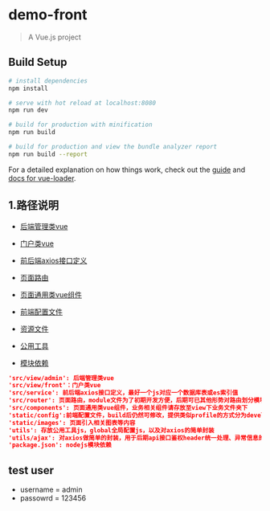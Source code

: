 # demo-front

> A Vue.js project

## Build Setup

``` bash
# install dependencies
npm install

# serve with hot reload at localhost:8080
npm run dev

# build for production with minification
npm run build

# build for production and view the bundle analyzer report
npm run build --report
```

For a detailed explanation on how things work, check out the [guide](http://vuejs-templates.github.io/webpack/) and [docs for vue-loader](http://vuejs.github.io/vue-loader).


## 1.路径说明


- [后端管理类vue](src/view/admin)

- [门户类vue](src/view/front)

- [前后端axios接口定义](src/service)

- [页面路由](src/router/index.js)

- [页面通用类vue组件](src/components)

- [前端配置文件](static/config)

- [资源文件](static/images)

- [公用工具](utils)

- [模块依赖](package.json)


```json
'src/view/admin': 后端管理类vue
'src/view/front'：门户类vue
'src/service': 前后端axios接口定义，最好一个js对应一个数据库表或es索引值
'src/router': 页面路由，module文件为了初期开发方便，后期可已其他形势对路由划分模块
'src/components': 页面通用类vue组件，业务相关组件请存放至view下业务文件夹下
'static/config':前端配置文件，build后仍然可修改，提供类似profile的方式分为development与production两个环境配置文件
'static/images': 页面引入相关图表等内容
'utils': 存放公用工具js，global全局配置js，以及对axios的简单封装
'utils/ajax': 对axios做简单的封装，用于后期api接口鉴权header统一处理、异常信息的统一处理
'package.json': nodejs模块依赖

```

## test user
- username = admin
- passowrd = 123456

